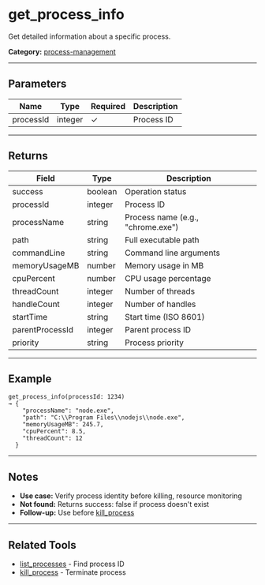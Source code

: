 ﻿# get_process_info

Get detailed information about a specific process.

**Category:** [process-management](INDEX.md)

---

## Parameters

| Name | Type | Required | Description |
|------|------|----------|-------------|
| processId | integer | ✓ | Process ID |

---

## Returns

| Field | Type | Description |
|-------|------|-------------|
| success | boolean | Operation status |
| processId | integer | Process ID |
| processName | string | Process name (e.g., "chrome.exe") |
| path | string | Full executable path |
| commandLine | string | Command line arguments |
| memoryUsageMB | number | Memory usage in MB |
| cpuPercent | number | CPU usage percentage |
| threadCount | integer | Number of threads |
| handleCount | integer | Number of handles |
| startTime | string | Start time (ISO 8601) |
| parentProcessId | integer | Parent process ID |
| priority | string | Process priority |

---

## Example

```
get_process_info(processId: 1234)
→ {
    "processName": "node.exe",
    "path": "C:\\Program Files\\nodejs\\node.exe",
    "memoryUsageMB": 245.7,
    "cpuPercent": 8.5,
    "threadCount": 12
  }
```

---

## Notes

- **Use case:** Verify process identity before killing, resource monitoring
- **Not found:** Returns success: false if process doesn't exist
- **Follow-up:** Use before [kill_process](kill_process.md)

---

## Related Tools

- [list_processes](list_processes.md) - Find process ID
- [kill_process](kill_process.md) - Terminate process
